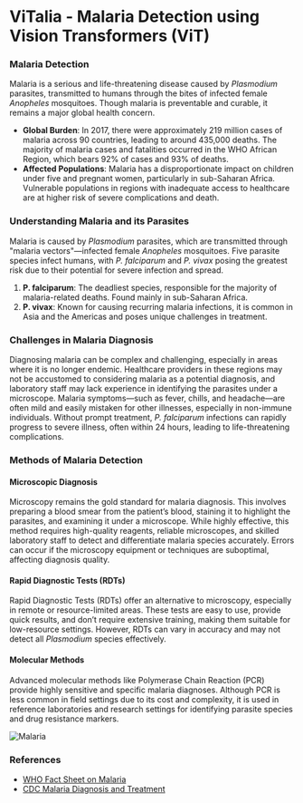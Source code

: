 # ViTalia - Malaria Detection using Vision Transformers (ViT)

### Malaria Detection

Malaria is a serious and life-threatening disease caused by *Plasmodium* parasites, transmitted to humans through the bites of infected female *Anopheles* mosquitoes. Though malaria is preventable and curable, it remains a major global health concern.

- **Global Burden**: In 2017, there were approximately 219 million cases of malaria across 90 countries, leading to around 435,000 deaths. The majority of malaria cases and fatalities occurred in the WHO African Region, which bears 92% of cases and 93% of deaths.
- **Affected Populations**: Malaria has a disproportionate impact on children under five and pregnant women, particularly in sub-Saharan Africa. Vulnerable populations in regions with inadequate access to healthcare are at higher risk of severe complications and death.

### Understanding Malaria and its Parasites

Malaria is caused by *Plasmodium* parasites, which are transmitted through "malaria vectors"—infected female *Anopheles* mosquitoes. Five parasite species infect humans, with *P. falciparum* and *P. vivax* posing the greatest risk due to their potential for severe infection and spread.

1. **P. falciparum**: The deadliest species, responsible for the majority of malaria-related deaths. Found mainly in sub-Saharan Africa.
2. **P. vivax**: Known for causing recurring malaria infections, it is common in Asia and the Americas and poses unique challenges in treatment.

### Challenges in Malaria Diagnosis

Diagnosing malaria can be complex and challenging, especially in areas where it is no longer endemic. Healthcare providers in these regions may not be accustomed to considering malaria as a potential diagnosis, and laboratory staff may lack experience in identifying the parasites under a microscope. Malaria symptoms—such as fever, chills, and headache—are often mild and easily mistaken for other illnesses, especially in non-immune individuals. Without prompt treatment, *P. falciparum* infections can rapidly progress to severe illness, often within 24 hours, leading to life-threatening complications.

### Methods of Malaria Detection

#### Microscopic Diagnosis

Microscopy remains the gold standard for malaria diagnosis. This involves preparing a blood smear from the patient’s blood, staining it to highlight the parasites, and examining it under a microscope. While highly effective, this method requires high-quality reagents, reliable microscopes, and skilled laboratory staff to detect and differentiate malaria species accurately. Errors can occur if the microscopy equipment or techniques are suboptimal, affecting diagnosis quality.

#### Rapid Diagnostic Tests (RDTs)

Rapid Diagnostic Tests (RDTs) offer an alternative to microscopy, especially in remote or resource-limited areas. These tests are easy to use, provide quick results, and don’t require extensive training, making them suitable for low-resource settings. However, RDTs can vary in accuracy and may not detect all *Plasmodium* species effectively.

#### Molecular Methods

Advanced molecular methods like Polymerase Chain Reaction (PCR) provide highly sensitive and specific malaria diagnoses. Although PCR is less common in field settings due to its cost and complexity, it is used in reference laboratories and research settings for identifying parasite species and drug resistance markers. 

![Malaria](https://cdn1.sph.harvard.edu/wp-content/uploads/2015/03/Malaria-cells_CDC.jpg)

### References

- [WHO Fact Sheet on Malaria](https://www.who.int/news-room/fact-sheets/detail/malaria)
- [CDC Malaria Diagnosis and Treatment](https://www.cdc.gov/malaria/diagnosis_treatment/diagnosis.html)

